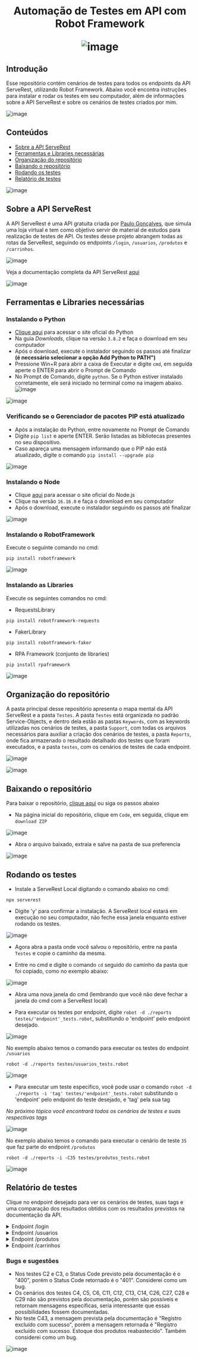 
<h1 align="center" /> Automação de Testes em API com Robot Framework

![image](https://user-images.githubusercontent.com/106493717/187707987-7ae60fda-0557-466f-b9ab-c2987f6f3559.png)

## Introdução
Esse repositório contém cenários de testes para todos os endpoints da API ServeRest, utilizando Robot Framework. Abaixo você encontra instruções para instalar e rodar os testes em seu computador, além de informações sobre a API ServeRest e sobre os cenários de testes criados por mim.

![image](https://user-images.githubusercontent.com/106493717/187707987-7ae60fda-0557-466f-b9ab-c2987f6f3559.png)

## Conteúdos
- [Sobre a API ServeRest](https://github.com/leticianc/Testes_ServeRest_Robot#sobre-a-api-serverest)
- [Ferramentas e Libraries necessárias](https://github.com/leticianc/Testes_ServeRest_Robot#ferramentas-e-libraries-necess%C3%A1rias)
- [Organização do repositório](https://github.com/leticianc/Testes_ServeRest_Robot#organiza%C3%A7%C3%A3o-do-reposit%C3%B3rio)
- [Baixando o repositório](https://github.com/leticianc/Testes_ServeRest_Robot#baixando-o-reposit%C3%B3rio)
- [Rodando os testes](https://github.com/leticianc/Testes_ServeRest_Robot#rodando-os-testes)
- [Relatório de testes](https://github.com/leticianc/Testes_ServeRest_Robot#relat%C3%B3rio-de-testes)

![image](https://user-images.githubusercontent.com/106493717/187707987-7ae60fda-0557-466f-b9ab-c2987f6f3559.png)

## Sobre a API ServeRest
A API ServeRest é uma API gratuita criada por [Paulo Gonçalves](https://github.com/PauloGoncalvesBH), que simula uma loja virtual e tem como objetivo servir de material de estudos para realização de testes de API. Os testes desse projeto abrangem todas as rotas da ServeRest, seguindo os endpoints `/login`, `/usuarios`, `/produtos` e `/carrinhos`.

![image](https://user-images.githubusercontent.com/106493717/182474137-1105d085-ee6b-4870-ab84-df85bf3b4820.png)

Veja a documentação completa da API ServeRest [aqui](http://serverest.dev/)

![image](https://user-images.githubusercontent.com/106493717/187707987-7ae60fda-0557-466f-b9ab-c2987f6f3559.png)

## Ferramentas e Libraries necessárias

### Instalando o Python

- [Clique aqui](https://www.python.org/) para acessar o site oficial do Python
- Na guia *Downloads*, clique na versão `3.8.2` e faça o download em seu computador
- Após o download, execute o instalador seguindo os passos até finalizar **(é necessário selecionar a opção Add Python to PATH")**
- Pressione Win+R para abrir a caixa de Executar e digite `cmd`, em seguida aperte o ENTER para abrir o Prompt de Comando
- No Prompt de Comando, digite `python`. Se o Python estiver instalado corretamente, ele será iniciado no terminal como na imagem abaixo.
![image](https://user-images.githubusercontent.com/106493717/182475815-2650a9b0-bea5-470b-8614-cd84c76862f9.png)

![image](https://user-images.githubusercontent.com/106493717/187708431-4ec5347c-0ea6-4039-9925-e6002c5363a4.png)

### Verificando se o Gerenciador de pacotes PIP está atualizado

- Após a instalação do Python, entre novamente no Prompt de Comando 
- Digite `pip list` e aperte ENTER. Serão listadas as bibliotecas presentes no seu dispositivo.
- Caso apareça uma mensagem informando que o PIP não está atualizado, digite o comando `pip install --upgrade pip`

![image](https://user-images.githubusercontent.com/106493717/187708431-4ec5347c-0ea6-4039-9925-e6002c5363a4.png)

### Instalando o Node

- Clique [aqui](https://nodejs.org/en/) para acessar o site oficial do Node.js
- Clique na versão `16.16.0` e faça o download em seu computador
- Após o download, execute o instalador seguindo os passos até finalizar

![image](https://user-images.githubusercontent.com/106493717/187708431-4ec5347c-0ea6-4039-9925-e6002c5363a4.png)

### Instalando o RobotFramework
Execute o seguinte comando no cmd:

```
pip install robotframework
```

![image](https://user-images.githubusercontent.com/106493717/187708431-4ec5347c-0ea6-4039-9925-e6002c5363a4.png)

### Instalando as Libraries 
Execute os seguintes comandos no cmd:

- RequestsLibrary

```
pip install robotframework-requests
```

- FakerLibrary

```
pip install robotframework-faker
```

- RPA Framework (conjunto de libraries)

```
pip install rpaframework
```

![image](https://user-images.githubusercontent.com/106493717/187707987-7ae60fda-0557-466f-b9ab-c2987f6f3559.png)

## Organização do repositório

A pasta principal desse repositório apresenta o mapa mental da API ServeRest e a pasta `Testes`. A pasta `Testes` está organizada no padrão Service-Objects, e dentro dela estão as pastas `Keywords`, com as keywords utilizadas nos cenários de testes, a pasta `Support`, com todas os arquivos necessários para auxiliar a criação dos cenários de testes, a pasta `Reports`, onde fica armazenado o resultado detalhado dos testes que foram executados, e a pasta  `testes`, com os cenários de testes de cada endpoint.

![image](https://user-images.githubusercontent.com/106493717/182511338-f0b3659f-630a-45ca-89c6-b07b2cb776c5.png)

![image](https://user-images.githubusercontent.com/106493717/187707987-7ae60fda-0557-466f-b9ab-c2987f6f3559.png)

## Baixando o repositório

Para baixar o repositório, [clique aqui](https://github.com/leticianc/Testes_ServeRest_Robot/archive/refs/heads/main.zip) ou siga os passos abaixo

- Na página inicial do repositório, clique em `Code`, em seguida, clique em `download ZIP`

![image](https://user-images.githubusercontent.com/106493717/187699388-e0472605-3887-48d3-b049-c3de6b3ce0af.png)

- Abra o arquivo baixado, extraia e salve na pasta de sua preferencia

![image](https://user-images.githubusercontent.com/106493717/187707987-7ae60fda-0557-466f-b9ab-c2987f6f3559.png)

## Rodando os testes
- Instale a ServeRest Local digitando o comando abaixo no cmd:
```
npx serverest
```
- Digite 'y' para confirmar a instalação. A ServeRest local estará em execução no seu computador, não feche essa janela enquanto estiver rodando os testes.

![image](https://user-images.githubusercontent.com/106493717/182490343-d05deaaf-f90d-4d5a-ba6e-fbc7e15e1a6a.png)

- Agora abra a pasta onde você salvou o repositório, entre na pasta `Testes` e copie o caminho da mesma.

- Entre no cmd e digite o comando `cd` seguido do caminho da pasta que foi copiado, como no exemplo abaixo:

![image](https://user-images.githubusercontent.com/106493717/187700554-7388bded-2108-47fd-8970-e6da8b26c698.png)

- Abra uma nova janela do cmd (lembrando que você não deve fechar a janela do cmd com a ServeRest local)

- Para executar os testes por endpoint, digite `robot -d ./reports testes/'endpoint'_tests.robot`, substitundo o 'endpoint' pelo endpoint desejado.

![image](https://user-images.githubusercontent.com/106493717/187708431-4ec5347c-0ea6-4039-9925-e6002c5363a4.png)

No exemplo abaixo temos o comando para executar os testes do endpoint `/usuarios`
```
robot -d ./reports testes/usuarios_tests.robot
```
![image](https://user-images.githubusercontent.com/106493717/187708431-4ec5347c-0ea6-4039-9925-e6002c5363a4.png)

- Para executar um teste específico, você pode usar o comando `robot -d ./reports -i 'tag' testes/'endpoint'_tests.robot` substitundo o 'endpoint' pelo endpoint do teste desejado, e 'tag' pela sua tag 

*No próximo tópico você encontrará todos os cenários de testes e suas respectivas tags* 

![image](https://user-images.githubusercontent.com/106493717/187708431-4ec5347c-0ea6-4039-9925-e6002c5363a4.png)

No exemplo abaixo temos o comando para executar o cenário de teste `35` que faz parte do endpoint `/produtos`
```
robot -d ./reports -i -C35 testes/produtos_tests.robot
``` 

![image](https://user-images.githubusercontent.com/106493717/187707987-7ae60fda-0557-466f-b9ab-c2987f6f3559.png)

## Relatório de testes

Clique no endpoint desejado para ver os cenários de testes, suas tags e uma comparação dos resultados obtidos com os resultados previstos na documentação da API.  

<details><summary>Endpoint /login</summary>

|Cenário|Tag|Esperado|Retornado|
|---|---|---|---|
|C1: POST Fazer Login 200|C1|Status Code: 200 <br /> Mensagem: "Login realizado com sucesso"|Status Code: 200 <br /> Mensagem: "Login realizado com sucesso"|
|C2: POST Fazer Login Email Invalido 400|C2|Status Code: 400 <br /> Mensagem: "Email e/ou senha inválidos"|Status Code: 401 <br /> Mensagem: "Email e/ou senha inválidos"|
|C3: POST Fazer Login Senha Invalida 400|C3|Status Code: 400 <br /> Mensagem: "Email e/ou senha inválidos"|Status Code: 401 <br /> Mensagem: "Email e/ou senha inválidos"|
|C4: POST Fazer Login Sem Email|C4|Possibilidade não documentada|Status Code: 400 <br /> Mensagem: "email não pode ficar em branco"|
|C5: POST Fazer Login Sem Senha|C5|Possibilidade não documentada|Status Code: 400 <br /> Mensagem: "password não pode ficar em branco"|
|C6: POST Fazer Login Sem Dados|C6|Possibilidade não documentada|Status Code: 400 <br /> Mensagem: "email não pode ficar em branco", "password não pode ficar em branco"|
</details>  

<details><summary>Endpoint /usuarios</summary>

|Cenário|Tag|Esperado|Retornado|
|---|---|---|---|
|C7: GET Listar Usuarios 200|C7|Status Code: 200|Status Code: 200|
|C8: GET Buscar Usuario Por ID 200|C8|Status Code: 200|Status Code: 200|
|C9: GET Buscar Usuario Com ID Invalida 400|C9|Status Code: 400 <br /> Mensagem: "Usuário não encontrado"|Status Code: 400 <br /> Mensagem: "Usuário não encontrado"|
|C10: POST Cadastrar Usuario 201|C10|Status Code: 201 <br /> Mensagem: "Cadastro realizado com sucesso"|Status Code: 201 <br /> Mensagem: "Cadastro realizado com sucesso"|
|C11: POST Cadastrar Usuario Sem Nome|C11|Possibilidade não documentada|Status Code: 400 <br /> Mensagem: "nome não pode ficar em branco"|
|C12: POST Cadastrar Usuario Sem Email|C12|Possibilidade não documentada|Status Code: 400 <br /> Mensagem: "email não pode ficar em branco"|
|C13: POST Cadastrar Usuario Sem Senha|C13|Possibilidade não documentada|Status Code: 400 <br /> Mensagem: "password não pode ficar em branco"|
|C14: POST Cadastrar Usuario Sem Administrador|C14|Possibilidade não documentada|Status Code: 400 <br /> Mensagem: "administrador deve ser 'true' ou 'false"|
|C15: POST Cadastrar Usuario Email Cadastrado 400|C15|Status Code: 400 <br /> Mensagem: "Este email já está sendo usado"|Status Code: 400 <br /> Mensagem: "Este email já está sendo usado"|
|C16: PUT Editar Usuario 200|C16|Status Code: 200 <br /> Mensagem: "Registro alterado com sucesso"|Status Code: 200 <br /> Mensagem: "Registro alterado com sucesso"|
|C17: PUT Editar Novo Usuario 201|C17|Status Code: 201 <br /> Mensagem: "Cadastro realizado com sucesso"|Status Code: 201 <br /> Mensagem: "Cadastro realizado com sucesso"|
|C18: PUT Editar Novo Usuario Com Email Cadastrado 400|C18|Status Code: 400 <br /> Mensagem: "Este email já está sendo usado"|Status Code: 400 <br /> Mensagem: "Este email já está sendo usado"|
|C19: DELETE Excluir Usuario 200|C19|Status Code: 200 <br /> Mensagem: "Registro excluído com sucesso"|Status Code: 200 <br /> Mensagem: "Registro excluído com sucesso"|
|C20: DELETE Excluir Usuario Com Carrinho 400|C20|Status Code: 400 <br /> Mensagem: "Não é permitido excluir usuário com carrinho cadastrado"|Status Code: 400 <br /> Mensagem: "Não é permitido excluir usuário com carrinho cadastrado"|
</details> 

<details><summary>Endpoint /produtos</summary>

|Cenário|Tag|Esperado|Retornado|
|---|---|---|---|
|C21: GET Listar Produtos 200|C21|Status Code: 200|Status Code: 200|
|C22: GET Buscar Produto Por ID 200|C22|Status Code: 200|Status Code: 200|
|C23: GET Buscar Produto Com ID Invalida 400|C23|Status Code: 400 <br /> Mensagem: "Produto não encontrado"|Status Code: 400 <br /> Mensagem: "Produto não encontrado"|
|C24: POST Cadastrar Produto 201|C24|Status Code: 201 <br /> Mensagem: "Cadastro realizado com sucesso"|Status Code: 201 <br /> Mensagem: "Cadastro realizado com sucesso"|
|C25: POST Cadastrar Produto Com Nome Existente 400|C25|Status Code: 400 <br /> Mensagem: "Já existe produto com esse nome"|Status Code: 400 <br /> Mensagem: "Já existe produto com esse nome"|
|C26: POST Cadastrar Produto Sem Nome|C26|Possibilidade não documentada|Status Code: 400 <br /> Mensagem: "nome não pode ficar em branco"|
|C27: POST Cadastrar Produto Sem Preco|C27|Possibilidade não documentada|Status Code: 400 <br /> Mensagem: "preco deve ser um número"|
|C28: POST Cadastrar Produto Sem Descrição|C28|Possibilidade não documentada|Status Code: 400 <br /> Mensagem: "descricao não pode ficar em branco"|
|C29: POST Cadastrar Produto Sem Quantidade|C29|Possibilidade não documentada|Status Code: 400 <br /> Mensagem: "quantidade deve ser um número"|
|C30: POST Cadastrar Produto Token Excluido 401|C30|Status Code: 401 <br /> Mensagem: "Token de acesso ausente, inválido, expirado ou usuário do token não existe mais"|Status Code: 401 <br /> Mensagem: "Token de acesso ausente, inválido, expirado ou usuário do token não existe mais"|
|C31: POST Cadastrar Produto Token Invalido 401|C31|Status Code: 401 <br /> Mensagem: "Token de acesso ausente, inválido, expirado ou usuário do token não existe mais"|Status Code: 401 <br /> Mensagem: "Token de acesso ausente, inválido, expirado ou usuário do token não existe mais"|
|C32: POST Cadastrar Produto Sem Ser Administrador 403|C32|Status Code: 403 <br /> Mensagem: "Rota exclusiva para administradores"|Status Code: 403 <br /> Mensagem: "Rota exclusiva para administradores"|
|C33: PUT Editar Produto 200|C33|Status Code: 200 <br /> Mensagem: "Registro alterado com sucesso"|Status Code: 200 <br /> Mensagem: "Registro alterado com sucesso"|
|C34: PUT Editar Novo Produto 201|C34|Status Code: 201 <br /> Mensagem: "Cadastro realizado com sucesso"|Status Code: 201 <br /> Mensagem: "Cadastro realizado com sucesso"|
|C35: PUT Editar Novo Produto Com Nome Existente 400|C35|Status Code: 400 <br /> Mensagem: "Já existe produto com esse nome"|Status Code: 400 <br /> Mensagem: "Já existe produto com esse nome"|
|C36: PUT Editar Produto Sem Token 401|C36|Status Code: 401 <br /> Mensagem: "Token de acesso ausente, inválido, expirado ou usuário do token não existe mais"|Status Code: 401 <br /> Mensagem: "Token de acesso ausente, inválido, expirado ou usuário do token não existe mais"|
|C37: PUT Editar Produto Sem Ser Administrador 403|C37|Status Code: 403 <br /> Mensagem: "Rota exclusiva para administradores"|Status Code: 403 <br /> Mensagem: "Rota exclusiva para administradores"|
|C38: DELETE Excluir Produto 200|C38|Status Code: 200 <br /> Mensagem: "Registro excluído com sucesso"|Status Code: 200 <br /> Mensagem: "Registro excluído com sucesso"|
|C39: DELETE Excluir Produto em Carrinho 400|C39|Status Code: 400 <br /> Mensagem: "Não é permitido excluir produto que faz parte de carrinho"|Status Code: 400 <br /> Mensagem: "Não é permitido excluir produto que faz parte de carrinho"|
|C40: DELETE Excluir Produto Sem Token 401|C40|Status Code: 401 <br /> Mensagem: "Token de acesso ausente, inválido, expirado ou usuário do token não existe mais"|Status Code: 401 <br /> Mensagem: "Token de acesso ausente, inválido, expirado ou usuário do token não existe mais"|
|C41: DELETE Excluir Produto Sem Ser Administrador 403|C41|Status Code: 403 <br /> Mensagem: "Rota exclusiva para administradores"|Status Code: 403 <br /> Mensagem: "Rota exclusiva para administradores"|
</details> 

<details><summary>Endpoint /carrinhos</summary>

|Cenário|Tag|Esperado|Retornado|
|---|---|---|---|
|C42: GET Listar Carrinhos 200|C42|Status Code: 200|Status Code: 200|
|C43: GET Buscar Carrinho Por ID|C43|Status Code: 200|Status Code: 200|
|C44: GET Buscar Carrinho Com ID Invalida 400|C44|Status Code: 400 <br /> Mensagem: "Carrinho não encontrado"|Status Code: 400 <br /> Mensagem: "Carrinho não encontrado"|
|C45: POST Cadastrar Carrinho 201|C45|Status Code: 201 <br /> Mensagem: "Cadastro realizado com sucesso"|Status Code: 201 <br /> Mensagem: "Cadastro realizado com sucesso"|
|C46: POST Carrinho Produto Duplicado 400|C46|Status Code: 400 <br /> Mensagem: "Não é permitido possuir produto duplicado"|Status Code: 400 <br /> Mensagem: "Não é permitido possuir produto duplicado"|
|C47: POST Mais de Um Carrinho 400|C47|Status Code: 400 <br /> Mensagem: "Não é permitido ter mais de 1 carrinho"|Status Code: 400 <br /> Mensagem: "Não é permitido ter mais de 1 carrinho"|
|C48: POST Carrinho Com Quantidade Insuficiente 400|C48|Status Code: 400 <br /> Mensagem: "Produto não possui quantidade suficiente"|Status Code: 400 <br /> Mensagem: "Produto não possui quantidade suficiente"|
|C49: POST Carrinho Produto Não Encontrado 400|C49|Status Code: 400 <br /> Mensagem: "Produto não encontrado"|Status Code: 400 <br /> Mensagem: "Produto não encontrado"|
|C50: POST Cadastrar Carrinho Sem Token 401|C50|Status Code: 401 <br /> Mensagem: "Token de acesso ausente, inválido, expirado ou usuário do token não existe mais"|Status Code: 401 <br /> Mensagem: "Token de acesso ausente, inválido, expirado ou usuário do token não existe mais"|
|C51: DELETE Excluir Carrinho Concluido 200|C51|Status Code: 200 <br /> Mensagem: "Registro excluído com sucesso"|Status Code: 200 <br /> Mensagem: "Registro excluído com sucesso"|
|C52: DELETE Excluir Carrinho Concluido Sem Token 401|C52|Status Code: 401 <br /> Mensagem: "Token de acesso ausente, inválido, expirado ou usuário do token não existe mais"|Status Code: 401 <br /> Mensagem: "Token de acesso ausente, inválido, expirado ou usuário do token não existe mais"|
|C53: DELETE Excluir Carrinho Cancelado 200|C53|Status Code: 200 <br /> Mensagem: "Registro excluído com sucesso"|Status Code: 200 <br /> Mensagem: "Registro excluído com sucesso. Estoque dos produtos reabastecido"|
|C54: DELETE Excluir Carrinho Cancelado Sem Token 401|C54|Status Code: 401 <br /> Mensagem: "Token de acesso ausente, inválido, expirado ou usuário do token não existe mais"|Status Code: 401 <br /> Mensagem: "Token de acesso ausente, inválido, expirado ou usuário do token não existe mais"|
</details> 

### Bugs e sugestões

- Nos testes C2 e C3, o Status Code previsto pela documentação é o "400", porém o Status Code retornado é o "401". Considerei como um bug.
- Os cenários dos testes C4, C5, C6, C11, C12, C13, C14, C26, C27, C28 e C29 não são previstos pela documentação, porém são possíveis e retornam mensagens específicas, seria interessante que essas possibilidades fossem documentadas.
- No teste C43, a mensagem prevista pela documentação é "Registro excluído com sucesso", porém a mensagem retornada é "Registro excluído com sucesso. Estoque dos produtos reabastecido". Também considerei como um bug.

![image](https://user-images.githubusercontent.com/106493717/187707987-7ae60fda-0557-466f-b9ab-c2987f6f3559.png)

